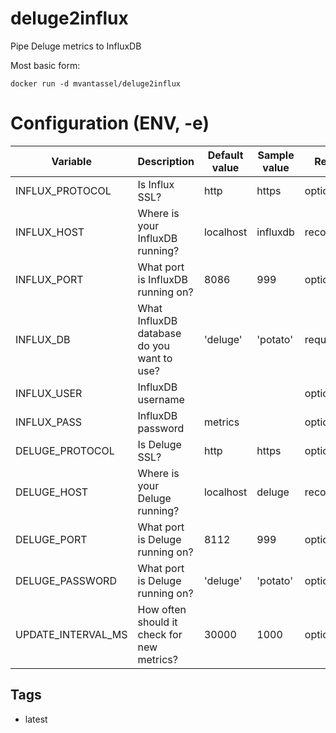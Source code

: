 # deluge2influx
Pipe Deluge metrics to InfluxDB

Most basic form:

    docker run -d mvantassel/deluge2influx


# Configuration (ENV, -e)

Variable | Description | Default value | Sample value | Required?
-------- | ----------- | ------------- | ------------ | ---------
INFLUX_PROTOCOL | Is Influx SSL? | http | https | optional
INFLUX_HOST | Where is your InfluxDB running? | localhost | influxdb | recommended
INFLUX_PORT | What port is InfluxDB running on? | 8086 | 999 | optional
INFLUX_DB | What InfluxDB database do you want to use? | 'deluge' | 'potato' | required
INFLUX_USER | InfluxDB username | | | optional
INFLUX_PASS | InfluxDB password | metrics | | optional
DELUGE_PROTOCOL | Is Deluge SSL? | http | https | optional
DELUGE_HOST | Where is your Deluge running? | localhost | deluge | recommended
DELUGE_PORT | What port is Deluge running on? | 8112 | 999 | optional
DELUGE_PASSWORD | What port is Deluge running on? | 'deluge' | 'potato' | optional
UPDATE_INTERVAL_MS | How often should it check for new metrics? | 30000 | 1000 | optional

## Tags

- latest
